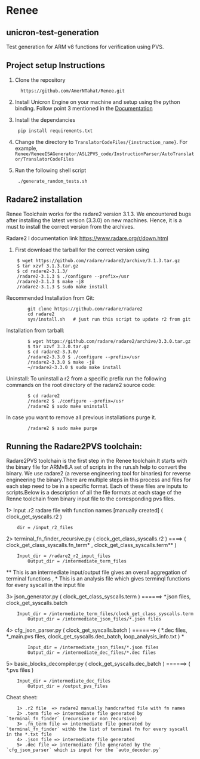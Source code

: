 # Renee

## unicron-test-generation
Test generation for ARM v8 functions for verification using PVS.

## Project setup Instructions

1. Clone the repository

         https://github.com/AmerNTahat/Renee.git
  
2. Install Unicron Engine on your machine and setup using the python binding. Follow point 3 mentioned in the [Documentation](http://www.unicorn-engine.org/docs/)

3. Install the dependancies

        pip install requirements.txt

4. Change the directory to `TranslatorCodeFiles/{instruction_name}`. For example, `Renee/ReneeISAGenerator/ASL2PVS_code/InstructionParser/AutoTranslator/TranslatorCodeFiles`

5. Run the following shell script

        ./generate_random_tests.sh

## Radare2 installation
Renee Toolchain works for the radare2 version 3.1.3. We encountered bugs after installing the latest version (3.3.0) on new machines. Hence, it is a must to install the correct version from the archives.

Radare2 l documentation link https://www.radare.org/r/down.html

1. First download the tarball for the correct version using 

```
	$ wget https://github.com/radare/radare2/archive/3.1.3.tar.gz
	$ tar xzvf 3.1.3.tar.gz
	$ cd radare2-3.1.3/
	/radare2-3.1.3 $ ./configure --prefix=/usr
	/radare2-3.1.3 $ make -j8
	/radare2-3.1.3 $ sudo make install
```

Recommended Installation from Git:

```
        git clone https://github.com/radare/radare2
        cd radare2
        sys/install.sh   # just run this script to update r2 from git
```

Installation from tarball:

```
        $ wget https://github.com/radare/radare2/archive/3.3.0.tar.gz
        $ tar xzvf 3.3.0.tar.gz
        $ cd radare2-3.3.0/
        /radare2-3.3.0 $ ./configure --prefix=/usr
        /radare2-3.3.0 $ make -j8
        ~/radare2-3.3.0 $ sudo make install
```

Uninstall: To uninstall a r2 from a specific prefix run the following commands on the root directory of the radare2 source code:
```
        $ cd radare2
        /radare2 $ ./configure --prefix=/usr
        /radare2 $ sudo make uninstall
```
In case you want to remove all previous installations purge it.
```
        /radare2 $ sudo make purge
```

## Running the Radare2PVS toolchain: 
Radare2PVS toolchain is the first step in the Renee toolchain.It starts with the binary file for ARMv8.A set of scripts in the run.sh help to convert the binary. We use radare2 (a reverse engineering tool for binaries) for reverse engineering the binary.There are multiple steps in this process and files for each step need to be in a specific format. Each of these files are inputs to scripts.Below is a description of all the file formats at each stage of the Renne toolchain from binary input file to the corresponding pvs files.

1> Input .r2 radare file with function names [manually created]  ( clock_get_syscalls.r2 )
```
	dir = /input_r2_files
```

2> terminal_fn_finder_recursive.py ( clock_get_class_syscalls.r2 ) ====> ( clock_get_class_syscalls.fn_term* , clock_get_class_syscalls.term**  )
```
	Input_dir = /radare2_r2_input_files
        Output_dir = /intermediate_term_files
```
   ** This is an intermediate input/output file gives an overall aggregation of terminal functions , * This is an analysis file which gives terminql functions for every syscall in the input file

3> json_generator.py ( clock_get_class_syscalls.term ) ======> *.json files, clock_get_syscalls.batch
```   
   	Input_dir = /intermediate_term_files/clock_get_class_syscalls.term
        Output_dir = /intermediate_json_files/*.json files
```

4> cfg_json_parser.py ( clock_get_syscalls.batch ) =======> ( *.dec files, *_main.pvs files, clock_get_syscalls.dec_batch,  loop_analysis_info.txt ) *
```
        Input_dir = /intermediate_json_files/*.json files
        Output_dir = /intermediate_dec_files/*.dec files
```

5> basic_blocks_decompiler.py ( clock_get_syscalls.dec_batch ) ======> ( *.pvs files )
```
	Input_dir = /intermediate_dec_files
        Output_dir = /output_pvs_files
```

Cheat sheet:

```
	1> .r2 file  => radare2 manually handcrafted file with fn names
	2> .term file => intermediate file generated by `terminal_fn_finder` (recursive or non_recursive)
	3> .fn_term file => intermediate file generated by `terminal_fn_finder` withb the list of terminal fn for every syscall in the *.txt file
	4> .json file => intermediate file generated
	5> .dec file => intermediate file generated by the `cfg_json_parser` which is input for the `auto_decoder.py`
```
